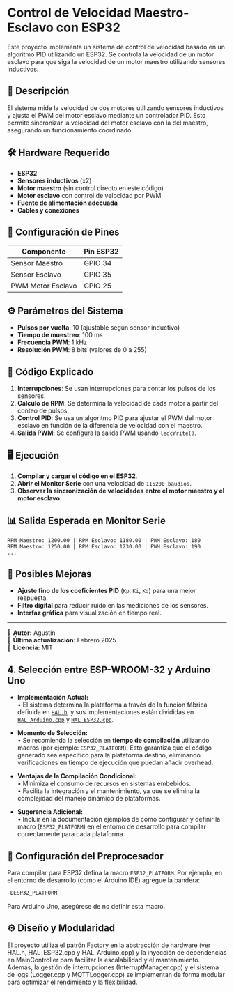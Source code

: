 # Control de Velocidad Maestro-Esclavo con ESP32

Este proyecto implementa un sistema de control de velocidad basado en un algoritmo PID utilizando un ESP32. Se controla la velocidad de un motor esclavo para que siga la velocidad de un motor maestro utilizando sensores inductivos.

## 📜 Descripción

El sistema mide la velocidad de dos motores utilizando sensores inductivos y ajusta el PWM del motor esclavo mediante un controlador PID. Esto permite sincronizar la velocidad del motor esclavo con la del maestro, asegurando un funcionamiento coordinado.

## 🛠️ Hardware Requerido

- **ESP32**
- **Sensores inductivos** (x2)
- **Motor maestro** (sin control directo en este código)
- **Motor esclavo** con control de velocidad por PWM
- **Fuente de alimentación adecuada**
- **Cables y conexiones**

## 🔧 Configuración de Pines

| Componente         | Pin ESP32 |
|--------------------|----------|
| Sensor Maestro    | GPIO 34  |
| Sensor Esclavo    | GPIO 35  |
| PWM Motor Esclavo | GPIO 25  |

## ⚙️ Parámetros del Sistema

- **Pulsos por vuelta**: 10 (ajustable según sensor inductivo)
- **Tiempo de muestreo**: 100 ms
- **Frecuencia PWM**: 1 kHz
- **Resolución PWM**: 8 bits (valores de 0 a 255)

## 📌 Código Explicado

1. **Interrupciones**: Se usan interrupciones para contar los pulsos de los sensores.
2. **Cálculo de RPM**: Se determina la velocidad de cada motor a partir del conteo de pulsos.
3. **Control PID**: Se usa un algoritmo PID para ajustar el PWM del motor esclavo en función de la diferencia de velocidad con el maestro.
4. **Salida PWM**: Se configura la salida PWM usando `ledcWrite()`.

## 🖥️ Ejecución

1. **Compilar y cargar el código en el ESP32**.
2. **Abrir el Monitor Serie** con una velocidad de `115200 baudios`.
3. **Observar la sincronización de velocidades entre el motor maestro y el motor esclavo**.

## 📊 Salida Esperada en Monitor Serie

```plaintext
RPM Maestro: 1200.00 | RPM Esclavo: 1180.00 | PWM Esclavo: 180
RPM Maestro: 1250.00 | RPM Esclavo: 1230.00 | PWM Esclavo: 190
...
```

## 📌 Posibles Mejoras

- **Ajuste fino de los coeficientes PID** (`Kp`, `Ki`, `Kd`) para una mejor respuesta.
- **Filtro digital** para reducir ruido en las mediciones de los sensores.
- **Interfaz gráfica** para visualización en tiempo real.

---

📌 **Autor:** Agustín  
📆 **Última actualización:** Febrero 2025  
📄 **Licencia:** MIT

## 4. Selección entre ESP-WROOM-32 y Arduino Uno

- **Implementación Actual:**  
  • El sistema determina la plataforma a través de la función fábrica definida en [`HAL.h`](main/HAL.h), y sus implementaciones están divididas en [`HAL_Arduino.cpp`](main/HAL_Arduino.cpp) y [`HAL_ESP32.cpp`](main/HAL_ESP32.cpp).

- **Momento de Selección:**  
  • Se recomienda la selección en **tiempo de compilación** utilizando macros (por ejemplo: `ESP32_PLATFORM`). Esto garantiza que el código generado sea específico para la plataforma destino, eliminando verificaciones en tiempo de ejecución que puedan añadir overhead.
  
- **Ventajas de la Compilación Condicional:**  
  • Minimiza el consumo de recursos en sistemas embebidos.  
  • Facilita la integración y el mantenimiento, ya que se elimina la complejidad del manejo dinámico de plataformas.  

- **Sugerencia Adicional:**  
  • Incluir en la documentación ejemplos de cómo configurar y definir la macro (`ESP32_PLATFORM`) en el entorno de desarrollo para compilar correctamente para cada plataforma.

## 📌 Configuración del Preprocesador

Para compilar para ESP32 defina la macro <code>ESP32_PLATFORM</code>. Por ejemplo, en el entorno de desarrollo (como el Arduino IDE) agregue la bandera:
```bash
-DESP32_PLATFORM
```
Para Arduino Uno, asegúrese de no definir esta macro.

## ⚙️ Diseño y Modularidad

El proyecto utiliza el patrón Factory en la abstracción de hardware (ver HAL.h, HAL_ESP32.cpp y HAL_Arduino.cpp) y la inyección de dependencias en MainController para facilitar la escalabilidad y el mantenimiento. Además, la gestión de interrupciones (InterruptManager.cpp) y el sistema de logs (Logger.cpp y MQTTLogger.cpp) se implementan de forma modular para optimizar el rendimiento y la flexibilidad.